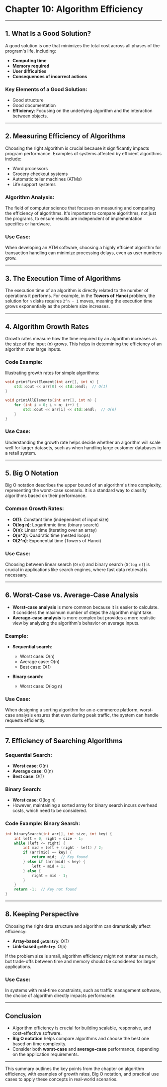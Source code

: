 # Chapter 10: Algorithm Efficiency

---

## **1. What Is a Good Solution?**

A good solution is one that minimizes the total cost across all phases of the program's life, including:
- **Computing time**
- **Memory required**
- **User difficulties**
- **Consequences of incorrect actions**

### **Key Elements of a Good Solution:**
- Good structure
- Good documentation
- **Efficiency**: Focusing on the underlying algorithm and the interaction between objects.

---

## **2. Measuring Efficiency of Algorithms**

Choosing the right algorithm is crucial because it significantly impacts program performance. Examples of systems affected by efficient algorithms include:
- Word processors
- Grocery checkout systems
- Automatic teller machines (ATMs)
- Life support systems

### **Algorithm Analysis**:
The field of computer science that focuses on measuring and comparing the efficiency of algorithms. It's important to compare algorithms, not just the programs, to ensure results are independent of implementation specifics or hardware.

### **Use Case**:
When developing an ATM software, choosing a highly efficient algorithm for transaction handling can minimize processing delays, even as user numbers grow.

---

## **3. The Execution Time of Algorithms**

The execution time of an algorithm is directly related to the number of operations it performs. For example, in the **Towers of Hanoi** problem, the solution for `n` disks requires `2^n - 1` moves, meaning the execution time grows exponentially as the problem size increases.

---

## **4. Algorithm Growth Rates**

Growth rates measure how the time required by an algorithm increases as the size of the input (n) grows. This helps in determining the efficiency of an algorithm over large inputs.

### **Code Example:**
Illustrating growth rates for simple algorithms:

```cpp
void printFirstElement(int arr[], int n) {
    std::cout << arr[0] << std::endl;  // O(1)
}

void printAllElements(int arr[], int n) {
    for (int i = 0; i < n; i++) {
        std::cout << arr[i] << std::endl;  // O(n)
    }
}
```

### **Use Case**:
Understanding the growth rate helps decide whether an algorithm will scale well for larger datasets, such as when handling large customer databases in a retail system.

---

## **5. Big O Notation**

Big O notation describes the upper bound of an algorithm's time complexity, representing the worst-case scenario. It is a standard way to classify algorithms based on their performance.

### **Common Growth Rates**:
- **O(1)**: Constant time (independent of input size)
- **O(log n)**: Logarithmic time (binary search)
- **O(n)**: Linear time (iterating over an array)
- **O(n^2)**: Quadratic time (nested loops)
- **O(2^n)**: Exponential time (Towers of Hanoi)

### **Use Case**:
Choosing between linear search (`O(n)`) and binary search (`O(log n)`) is crucial in applications like search engines, where fast data retrieval is necessary.

---

## **6. Worst-Case vs. Average-Case Analysis**

- **Worst-case analysis** is more common because it is easier to calculate. It considers the maximum number of steps the algorithm might take.
- **Average-case analysis** is more complex but provides a more realistic view by analyzing the algorithm's behavior on average inputs.

### **Example:**
- **Sequential search**:
  - Worst case: O(n)
  - Average case: O(n)
  - Best case: O(1)
  
- **Binary search**:
  - Worst case: O(log n)
  
### **Use Case**:
When designing a sorting algorithm for an e-commerce platform, worst-case analysis ensures that even during peak traffic, the system can handle requests efficiently.

---

## **7. Efficiency of Searching Algorithms**

### **Sequential Search**:
- **Worst case**: O(n)
- **Average case**: O(n)
- **Best case**: O(1)

### **Binary Search**:
- **Worst case**: O(log n)
- However, maintaining a sorted array for binary search incurs overhead costs, which need to be considered.

### **Code Example: Binary Search**:
```cpp
int binarySearch(int arr[], int size, int key) {
    int left = 0, right = size - 1;
    while (left <= right) {
        int mid = left + (right - left) / 2;
        if (arr[mid] == key) {
            return mid;  // Key found
        } else if (arr[mid] < key) {
            left = mid + 1;
        } else {
            right = mid - 1;
        }
    }
    return -1;  // Key not found
}
```

---

## **8. Keeping Perspective**

Choosing the right data structure and algorithm can dramatically affect efficiency:
- **Array-based `getEntry`**: O(1)
- **Link-based `getEntry`**: O(n)

If the problem size is small, algorithm efficiency might not matter as much, but trade-offs between time and memory should be considered for larger applications.

### **Use Case**:
In systems with real-time constraints, such as traffic management software, the choice of algorithm directly impacts performance.

---

## **Conclusion**

- Algorithm efficiency is crucial for building scalable, responsive, and cost-effective software.
- **Big O notation** helps compare algorithms and choose the best one based on time complexity.
- Consider both **worst-case** and **average-case** performance, depending on the application requirements.

--- 

This summary outlines the key points from the chapter on algorithm efficiency, with examples of growth rates, Big O notation, and practical use cases to apply these concepts in real-world scenarios.